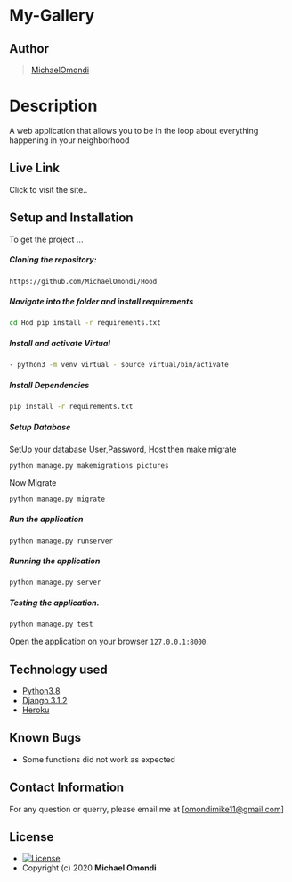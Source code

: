 # My-Gallery 
## Author  
  
>[MichaelOmondi](https://github.com/MichaelOmondi/MK-Gallery)  
  
# Description  
A web application that allows you to be in the loop about everything happening in your neighborhood
##  Live Link  
 Click [](https://mkhood.herokuapp.com/)  to visit the site..
  

  
## Setup and Installation  
To get the project ... 
  
##### Cloning the repository:  
 ```bash 
 https://github.com/MichaelOmondi/Hood
```
##### Navigate into the folder and install requirements  
 ```bash 
cd Hod pip install -r requirements.txt 
```
##### Install and activate Virtual  
 ```bash 
- python3 -m venv virtual - source virtual/bin/activate  
```  
##### Install Dependencies  
 ```bash 
 pip install -r requirements.txt 
```  
 ##### Setup Database  
  SetUp your database User,Password, Host then make migrate  
 ```bash 
python manage.py makemigrations pictures 
 ``` 
 Now Migrate  
 ```bash 
 python manage.py migrate 
```
##### Run the application  
 ```bash 
 python manage.py runserver 
``` 
##### Running the application  
 ```bash 
 python manage.py server 
```
##### Testing the application.  
 ```bash 
 python manage.py test 
```
Open the application on your browser `127.0.0.1:8000`.  
  
  
## Technology used  
  
* [Python3.8](https://www.python.org/)  
* [Django 3.1.2](https://docs.djangoproject.com/en/2.2/)  
* [Heroku](https://heroku.com)  
  
  
## Known Bugs  
* Some functions did not work as expected
## Contact Information   
For any question or querry, please email me at [omondimike11@gmail.com]  
  
## License 

* [![License](https://img.shields.io/packagist/l/loopline-systems/closeio-api-wrapper.svg)](https://github.com/OmondiMichael/My-Gallery/blob/master/LICENSE)  
* Copyright (c) 2020 **Michael Omondi**